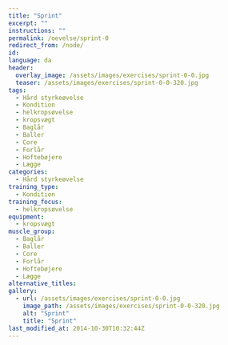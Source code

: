 ```yaml
---
title: "Sprint"
excerpt: ""
instructions: ""
permalink: /oevelse/sprint-0
redirect_from: /node/
id: 
language: da
header:
  overlay_image: /assets/images/exercises/sprint-0-0.jpg
  teaser: /assets/images/exercises/sprint-0-0-320.jpg
tags:
  - Hård styrkeøvelse
  - Kondition
  - helkropsøvelse
  - kropsvægt
  - Baglår
  - Baller
  - Core
  - Forlår
  - Hoftebøjere
  - Lægge
categories:
  - Hård styrkeøvelse
training_type: 
  - Kondition
training_focus: 
  - helkropsøvelse
equipment:
  - kropsvægt
muscle_group:
  - Baglår
  - Baller
  - Core
  - Forlår
  - Hoftebøjere
  - Lægge
alternative_titles:
gallery:
  - url: /assets/images/exercises/sprint-0-0.jpg
    image_path: /assets/images/exercises/sprint-0-0-320.jpg
    alt: "Sprint"
    title: "Sprint"
last_modified_at: 2014-10-30T10:32:44Z
---
```



